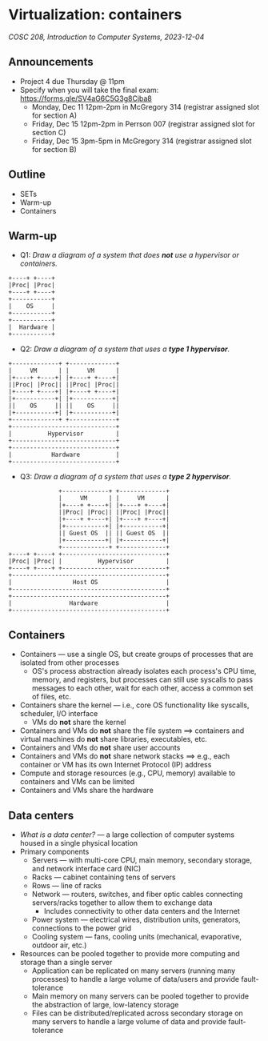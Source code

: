 # Virtualization: containers
_COSC 208, Introduction to Computer Systems, 2023-12-04_

## Announcements
* Project 4 due Thursday @ 11pm
* Specify when you will take the final exam: https://forms.gle/SV4aG6C5G3g8Cjba8
    * Monday, Dec 11 12pm-2pm in McGregory 314 (registrar assigned slot for section A)
    * Friday, Dec 15 12pm-2pm in Perrson 007 (registrar assigned slot for section C)
    * Friday, Dec 15 3pm-5pm in McGregory 314 (registrar assigned slot for section B)

## Outline
* SETs
* Warm-up
* Containers

## Warm-up

* Q1: _Draw a diagram of a system that does **not** use a hypervisor or containers._

```
+----+ +----+
|Proc| |Proc|
+----+ +----+
+-----------+
|    OS     |
+-----------+
+-----------+
|  Hardware |
+-----------+
```

* Q2: _Draw a diagram of a system that uses a **type 1 hypervisor**._

```
+-------------+ +-------------+
|     VM      | |     VM      |
|+----+ +----+| |+----+ +----+|
||Proc| |Proc|| ||Proc| |Proc||
|+----+ +----+| |+----+ +----+|
|+-----------+| |+-----------+|
||    OS     || ||    OS     ||
|+-----------+| |+-----------+|
+-------------+ +-------------+
+-----------------------------+
|          Hypervisor         |
+-----------------------------+
+-----------------------------+
|           Hardware          |
+-----------------------------+
```

* Q3: _Draw a diagram of a system that uses a **type 2 hypervisor**._

```
              +-------------+ +-------------+
              |     VM      | |     VM      |
              |+----+ +----+| |+----+ +----+|
              ||Proc| |Proc|| ||Proc| |Proc||
              |+----+ +----+| |+----+ +----+|
              |+-----------+| |+-----------+|
              || Guest OS  || || Guest OS  ||
              |+-----------+| |+-----------+|
              +-------------+ +-------------+
+----+ +----+ +-----------------------------+
|Proc| |Proc| |          Hypervisor         |
+----+ +----+ +-----------------------------+
+-------------------------------------------+
|                 Host OS                   |
+-------------------------------------------+
+-------------------------------------------+
|                Hardware                   |
+-------------------------------------------+
```

## Containers

* Containers — use a single OS, but create groups of processes that are isolated from other processes
    * OS's process abstraction already isolates each process's CPU time, memory, and registers, but processes can still use syscalls to pass messages to each other, wait for each other, access a common set of files, etc.
* Containers share the kernel — i.e., core OS functionality like syscalls, scheduler, I/O interface
    * VMs do **not** share the kernel
* Containers and VMs do **not** share the file system ==> containers and virtual machines do **not** share libraries, executables, etc.
* Containers and VMs do **not** share user accounts
* Containers and VMs do **not** share network stacks ==> e.g., each container or VM has its own Internet Protocol (IP) address
* Compute and storage resources (e.g., CPU, memory) available to containers and VMs can be limited
* Containers and VMs share the hardware

## Data centers

* _What is a data center?_ — a large collection of computer systems housed in a single physical location
* Primary components
    * Servers — with multi-core CPU, main memory, secondary storage, and network interface card (NIC)
    * Racks — cabinet containing tens of servers
    * Rows — line of racks
    * Network — routers, switches, and fiber optic cables connecting servers/racks together to allow them to exchange data
        * Includes connectivity to other data centers and the Internet
    * Power system — electrical wires, distribution units, generators, connections to the power grid
    * Cooling system — fans, cooling units (mechanical, evaporative, outdoor air, etc.)
* Resources can be pooled together to provide more computing and storage than a single server
    * Application can be replicated on many servers (running many processes) to handle a large volume of data/users and provide fault-tolerance
    * Main memory on many servers can be pooled together to provide the abstraction of large, low-latency storage
    * Files can be distributed/replicated across secondary storage on many servers to handle a large volume of data and provide fault-tolerance
